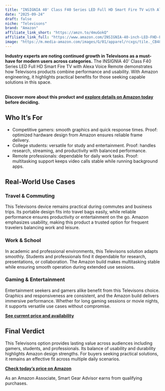 ```yaml
---
title: "INSIGNIA 40' Class F40 Series LED Full HD Smart Fire TV with Alexa Voice Remote"
date: "2025-09-24"
draft: false
niche: "Televisons"
brand: "Amazon"
affiliate_link_short: "https://amzn.to/4muGokQ"
affiliate_link_full: "https://www.amazon.com/INSIGNIA-40-inch-LED-FHD-Fire-TV/dp/B0F7RXTN1Y?crid=3SP5OWJW7SQQI&dib=eyJ2IjoiMSJ9.-PUo8Y6Jo9J5AxYXpYbr9n8El09d12ITNu1ak36KiAX_eDcyhuOjlCC5nxEH5f_5couwG7izh8CIiCKhz_SDJg0KDn3TJHKZgyWu9DtuQTVOuPd54HdPN02rWvH_j8u1HK-lurqxbyDcj0UNKheNGfER9EK7X4NIU_tg2-KTnqn6nNaa7Nm4tCK5ahshSv4ilTLzC6QJSvgYBOGL3Tf3h1h9XB4TR45KWWwaicLfRgg.HaL7-xI9OHeiay9jBBSuH0X6vcvia9cOZfhBOzy3-zM&dib_tag=se&keywords=television&qid=1758673878&refinements=p_72%3A1248879011&rnid=1248877011&sprefix=television%2Caps%2C138&sr=8-3&th=1&linkCode=ll1&tag=ironwooddigit-20&linkId=653aa65cc317812006921088486d1f2f&language=en_US&ref_=as_li_ss_tl"
image: "https://m.media-amazon.com/images/G/01/apparel/rcxgs/tile._CB483369110_.gif"
---
```


<p><strong>Industry experts are noting continued growth in Televisons as a must-have for modern users across categories.</strong> The INSIGNIA 40' Class F40 Series LED Full HD Smart Fire TV with Alexa Voice Remote demonstrates how Televisons products combine performance and usability. With Amazon engineering, it highlights practical benefits for those seeking capable solutions in this space.</p>
<br>
<strong>Discover more about this product and <a href="https://amzn.to/4muGokQ" rel="nofollow sponsored">explore details on Amazon today</a> before deciding.</strong>
<br>

<h2>Who It’s For</h2>
<ul>
  <li>Competitive gamers: smooth graphics and quick response times. Proof: optimized hardware design from Amazon ensures reliable frame delivery.</li>
  <li>College students: versatile for study and entertainment. Proof: handles research, streaming, and productivity with balanced performance.</li>
  <li>Remote professionals: dependable for daily work tasks. Proof: multitasking support keeps video calls stable while running background apps.</li>
</ul>

<h2>Real-World Use Cases</h2>

<h3>Travel & Commuting</h3>
<p>This Televisons device remains practical during commutes and business trips. Its portable design fits into travel bags easily, while reliable performance ensures productivity or entertainment on the go. Amazon emphasizes usability, making this product a trusted option for frequent travelers balancing work and leisure.</p>

<h3>Work & School</h3>
<p>In academic and professional environments, this Televisons solution adapts smoothly. Students and professionals find it dependable for research, presentations, or collaboration. The Amazon build makes multitasking stable while ensuring smooth operation during extended use sessions.</p>

<h3>Gaming & Entertainment</h3>
<p>Entertainment seekers and gamers alike benefit from this Televisons choice. Graphics and responsiveness are consistent, and the Amazon build delivers immersive performance. Whether for long gaming sessions or movie nights, it supports versatile use cases without compromise.</p>

<p><strong><a href="https://amzn.to/4muGokQ" rel="nofollow sponsored">See current price and availability</a></strong></p>

<h2>Final Verdict</h2>
<p>This Televisons option provides lasting value across audiences including gamers, students, and professionals. Its balance of usability and durability highlights Amazon design strengths. For buyers seeking practical solutions, it remains an effective fit across multiple daily scenarios.</p>

<p><strong><a href="https://amzn.to/4muGokQ" rel="nofollow sponsored">Check today’s price on Amazon</a></strong></p>

<p>As an Amazon Associate, Smart Gear Advisor earns from qualifying purchases.</p>

